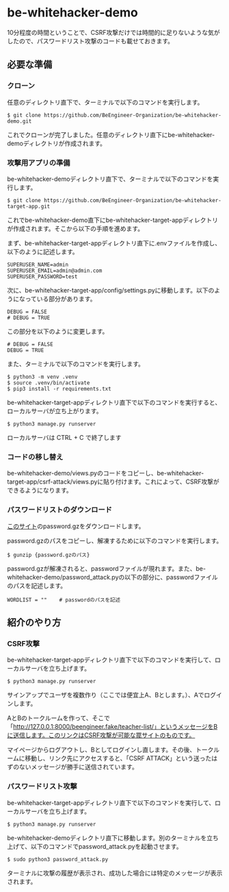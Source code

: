 # be-whitehacker-demo

10分程度の時間ということで、CSRF攻撃だけでは時間的に足りないような気がしたので、パスワードリスト攻撃のコードも載せておきます。

## 必要な準備

### クローン

任意のディレクトリ直下で、ターミナルで以下のコマンドを実行します。

    $ git clone https://github.com/BeEngineer-Organization/be-whitehacker-demo.git

これでクローンが完了しました。任意のディレクトリ直下にbe-whitehacker-demoディレクトリが作成されます。

### 攻撃用アプリの準備

be-whitehacker-demoディレクトリ直下で、ターミナルで以下のコマンドを実行します。

    $ git clone https://github.com/BeEngineer-Organization/be-whitehacker-target-app.git

これでbe-whitehacker-demo直下にbe-whitehacker-target-appディレクトリが作成されます。そこから以下の手順を進めます。

まず、be-whitehacker-target-appディレクトリ直下に.envファイルを作成し、以下のように記述します。

    SUPERUSER_NAME=admin
    SUPERUSER_EMAIL=admin@admin.com
    SUPERUSER_PASSWORD=test

次に、be-whitehacker-target-app/config/settings.pyに移動します。以下のようになっている部分があります。

    DEBUG = FALSE
    # DEBUG = TRUE

この部分を以下のように変更します。

    # DEBUG = FALSE
    DEBUG = TRUE

また、ターミナルで以下のコマンドを実行します。

    $ python3 -m venv .venv
    $ source .venv/bin/activate
    $ pip3 install -r requirements.txt

be-whitehacker-target-appディレクトリ直下で以下のコマンドを実行すると、ローカルサーバが立ち上がります。

    $ python3 manage.py runserver

ローカルサーバは CTRL + C で終了します

### コードの移し替え

be-whitehacker-demo/views.pyのコードをコピーし、be-whitehacker-target-app/csrf-attack/views.pyに貼り付けます。これによって、CSRF攻撃ができるようになります。

### パスワードリストのダウンロード

[このサイト](https://download.openwall.net/pub/wordlists/passwords/)のpassword.gzをダウンロードします。

password.gzのパスをコピーし、解凍するために以下のコマンドを実行します。

    $ gunzip {password.gzのパス}

password.gzが解凍されると、passwordファイルが現れます。また、be-whitehacker-demo/password_attack.pyの以下の部分に、passwordファイルのパスを記述します。

    WORDLIST = ""    # passwordのパスを記述

## 紹介のやり方
### CSRF攻撃

be-whitehacker-target-appディレクトリ直下で以下のコマンドを実行して、ローカルサーバを立ち上げます。

    $ python3 manage.py runserver

サインアップでユーザを複数作り（ここでは便宜上A、Bとします。）、Aでログインします。

AとBのトークルームを作って、そこで「http://127.0.0.1:8000/beengineer.fake/teacher-list/」というメッセージをBに送信します。このリンクはCSRF攻撃が可能な罠サイトのものです。

マイページからログアウトし、Bとしてログインし直します。その後、トークルームに移動し、リンク先にアクセスすると、「CSRF ATTACK」という送ったはずのないメッセージが勝手に送信されています。

### パスワードリスト攻撃

be-whitehacker-target-appディレクトリ直下で以下のコマンドを実行して、ローカルサーバを立ち上げます。

    $ python3 manage.py runserver

be-whitehacker-demoディレクトリ直下に移動します。別のターミナルを立ち上げて、以下のコマンドでpassword_attack.pyを起動させます。

    $ sudo python3 password_attack.py

ターミナルに攻撃の履歴が表示され、成功した場合には特定のメッセージが表示されます。